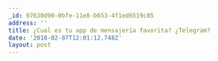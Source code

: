```yaml
---
_id: 97630d90-0bfe-11e8-b653-4f1ed6519c85
address: ''
title: ¿Cual es tu app de mensajería favorita? ¿Telegram?
date: '2018-02-07T12:01:12.748Z'
layout: post
---
```

 
